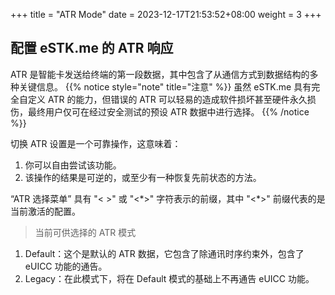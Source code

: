 +++
title = "ATR Mode"
date =  2023-12-17T21:53:52+08:00
weight = 3
+++

## 配置 eSTK.me 的 ATR 响应

ATR 是智能卡发送给终端的第一段数据，其中包含了从通信方式到数据结构的多种关键信息。
{{% notice style="note" title="注意" %}}
虽然 eSTK.me 具有完全自定义 ATR 的能力，但错误的 ATR 可以轻易的造成软件损坏甚至硬件永久损伤，最终用户仅可在经过安全测试的预设 ATR 数据中进行选择。
{{% /notice %}}

切换 ATR 设置是一个可靠操作，这意味着：

1. 你可以自由尝试该功能。
2. 该操作的结果是可逆的，或至少有一种恢复先前状态的方法。

“ATR 选择菜单” 具有 "< >" 或 "<\*>" 字符表示的前缀，其中 "<\*>" 前缀代表的是当前激活的配置。  
> 当前可供选择的 ATR 模式

1. Default：这个是默认的 ATR 数据，它包含了除通讯时序约束外，包含了 eUICC 功能的通告。
2. Legacy：在此模式下，将在 Default 模式的基础上不再通告 eUICC 功能。
